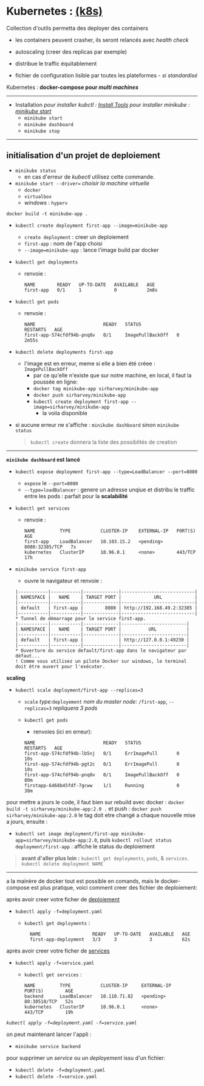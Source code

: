 # Kubernetes : [(k8s)](https://kubernetes.io/fr/)

Collection d'outils permetta des deployer des containers

- les containers peuvent crasher, ils seront relancés avec _health check_

- autoscaling (creer des replicas par exemple)
- distribue le traffic équitablement
- fichier de configuration lisible par toutes les plateformes - _si standardisé_

Kubernetes : **docker-compose pour _multi machines_**

---

- Installation
 _pour installer kubctl : [Install Tools](https://kubernetes.io/docs/tasks/tools/)_
_pour installer minikube  : [minikube start](https://minikube.sigs.k8s.io/docs/start)_
  - ```minikube start```
  - ```minikube dashboard```
  - ```minikube stop```

---

## initialisation d'un projet de deploiement

- ```minikube status```
  - en cas d'erreur de _kubectl_ utilisez cette commande.
- ```minikube start --driver=``` _choisir la machine virtuelle_
  - ```docker```
  - ```virtualbox```
  - _windows_ : ```hyperv```

```docker build -t minikube-app .```

- ```kubectl create deployment first-app --image=minikube-app```
  - ```create deployment``` : creer un deploiement
  - ```first-app``` : nom de l'app choisi
  - ```--image=minikube-app``` : lance l'image build par docker

- ```kubectl get deployments```

  - renvoie :

    ```shell
    NAME        READY   UP-TO-DATE   AVAILABLE   AGE
    first-app   0/1     1            0           2m8s
    ```

- ```kubectl get pods```

  - renvoie :

    ```shell
    NAME                         READY   STATUS             RESTARTS   AGE
    first-app-574cfdf94b-pnq8v   0/1     ImagePullBackOff   0          2m55s
    ```

- ```kubectl delete deployments first-app```
  - l'image est en erreur, meme si elle a bien été créee : `ImagePullBackOff`
    - par ce qu'elle n'existe que sur notre machine, en local, il faut la poussée en ligne:
    - ```docker tag minikube-app sirharvey/minikube-app```
    - ```docker push sirharvey/minikube-app```
    - ```kubectl create deployment first-app --image=sirharvey/minikube-app```
      - la voila disponible
- si aucune erreur ne s'affiche : ```minikube dashboard``` sinon ```minikube status```
  > ```kubectl create``` donnera la liste des possiblités de creation

---

**```minikube dashboard``` est lancé**

- ```kubectl expose deployment first-app --type=LoadBalancer --port=8080```
  - ```expose``` le ```--port=8080```
  - ```--type=loadBalancer``` : genere un adresse unqiue et distribu le traffic entre les pods : parfait pour la **scalabilité**
- ```kubectl get services```
  - renvoie :

    ```shell
    NAME         TYPE           CLUSTER-IP    EXTERNAL-IP   PORT(S)          AGE
    first-app    LoadBalancer   10.103.15.2   <pending>     8080:32385/TCP   7s
    kubernetes   ClusterIP      10.96.0.1     <none>        443/TCP          17h
    ```

- ```minikube service first-app```
  - ouvre le navigateur et renvoie :

   ```shell
  |-----------|-----------|-------------|---------------------------|
  | NAMESPACE |   NAME    | TARGET PORT |            URL            |
  |-----------|-----------|-------------|---------------------------|
  | default   | first-app |        8080 | http://192.168.49.2:32385 |
  |-----------|-----------|-------------|---------------------------|
  * Tunnel de démarrage pour le service first-app.
  |-----------|-----------|-------------|------------------------|
  | NAMESPACE |   NAME    | TARGET PORT |          URL           |
  |-----------|-----------|-------------|------------------------|
  | default   | first-app |             | http://127.0.0.1:49230 |
  |-----------|-----------|-------------|------------------------|
  * Ouverture du service default/first-app dans le navigateur par défaut...
  ! Comme vous utilisez un pilote Docker sur windows, le terminal doit être ouvert pour l'exécuter.
    ```

**scaling**

- ```kubectl scale deployment/first-app --replicas=3```
  - ```scale``` _type:_```deployement``` _nom du master node:_ ```/first-app```, ```--replicas=3``` _repliquera 3 pods_
  - ```kubectl get pods```
    - renvoies (ici en erreur):

    ```shell
    NAME                         READY   STATUS             RESTARTS   AGE
    first-app-574cfdf94b-lb5nj   0/1     ErrImagePull       0          10s
    first-app-574cfdf94b-pgt2c   0/1     ErrImagePull       0          10s
    first-app-574cfdf94b-pnq8v   0/1     ImagePullBackOff   0          80m
    firstapp-6d68b45fdf-7gcww    1/1     Running            0          38m
      ```

pour mettre a jours le code, il faut bien sur rebuild avec docker : ```docker build -t sirharvey/minikube-app:2.0 .``` et push : ```docker push sirharvey/minikube-app:2.0``` le tag doit etre changé a chaque nouvelle mise a jours, ensuite :

- ```kubectl set image deployment/first-app minikube-app=sirharvey/minikube-app:2.0```, puis ```kubectl rollout status deployment/first-app``` : affiche le status du deploiement

> **avant d'aller plus loin :**
```kubectl get deployments```, ```pods```, & ```services```.
 ```kubectl delete deployment NAME```

---

a la mainère de docker tout est possible en comands, mais le docker-compose est plus pratique, voici comment creer des fichier de deploiement: 


après avoir creer votre ficher de [deploiement](./deployment.yaml)

- ```kubectl apply -f=deployment.yaml```
  - ```kubectl get deployments``` :

    ```shell
      NAME                   READY   UP-TO-DATE   AVAILABLE   AGE
      first-app-deployment   3/3     3            3           62s
      ```

après avoir creer votre ficher de [services](./service.yaml)

- ```kubectl apply -f=service.yaml```
  - ```kubectl get services``` :

    ```shell
    NAME         TYPE           CLUSTER-IP     EXTERNAL-IP   PORT(S)        AGE
    backend      LoadBalancer   10.110.71.82   <pending>     80:30510/TCP   52s
    kubernetes   ClusterIP      10.96.0.1      <none>        443/TCP        19h
      ```

_```kubectl apply -f=deployment.yaml -f=service.yaml```_

on peut maintenant lancer l'appli :

- ```minikube service backend```

pour supprimer un _service_ ou un _deployement_ issu d'un fichier:

- ```kubectl delete -f=deployment.yaml```
- ```kubectl delete -f=service.yaml```
